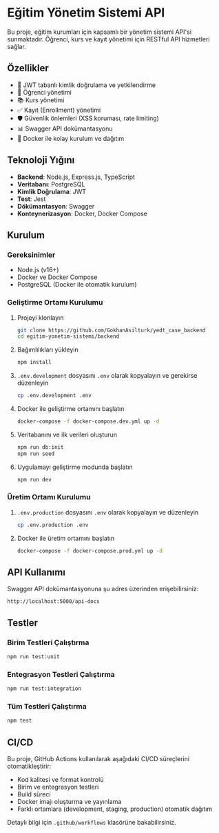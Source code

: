 # Eğitim Yönetim Sistemi API

Bu proje, eğitim kurumları için kapsamlı bir yönetim sistemi API'si sunmaktadır. Öğrenci, kurs ve kayıt yönetimi için RESTful API hizmetleri sağlar.

## Özellikler

- 🔐 JWT tabanlı kimlik doğrulama ve yetkilendirme
- 👥 Öğrenci yönetimi
- 📚 Kurs yönetimi
- ✅ Kayıt (Enrollment) yönetimi
- 🛡️ Güvenlik önlemleri (XSS koruması, rate limiting)
- 📊 Swagger API dokümantasyonu
- 🐳 Docker ile kolay kurulum ve dağıtım

## Teknoloji Yığını

- **Backend**: Node.js, Express.js, TypeScript
- **Veritabanı**: PostgreSQL
- **Kimlik Doğrulama**: JWT
- **Test**: Jest
- **Dökümantasyon**: Swagger
- **Konteynerizasyon**: Docker, Docker Compose

## Kurulum

### Gereksinimler

- Node.js (v16+)
- Docker ve Docker Compose
- PostgreSQL (Docker ile otomatik kurulum)

### Geliştirme Ortamı Kurulumu

1. Projeyi klonlayın
   ```bash
   git clone https://github.com/GokhanAsilturk/yedt_case_backend
   cd egitim-yonetim-sistemi/backend
   ```

2. Bağımlılıkları yükleyin
   ```bash
   npm install
   ```

3. `.env.development` dosyasını `.env` olarak kopyalayın ve gerekirse düzenleyin
   ```bash
   cp .env.development .env
   ```

4. Docker ile geliştirme ortamını başlatın
   ```bash
   docker-compose -f docker-compose.dev.yml up -d
   ```

5. Veritabanını ve ilk verileri oluşturun
   ```bash
   npm run db:init
   npm run seed
   ```

6. Uygulamayı geliştirme modunda başlatın
   ```bash
   npm run dev
   ```

### Üretim Ortamı Kurulumu

1. `.env.production` dosyasını `.env` olarak kopyalayın ve düzenleyin
   ```bash
   cp .env.production .env
   ```

2. Docker ile üretim ortamını başlatın
   ```bash
   docker-compose -f docker-compose.prod.yml up -d
   ```

## API Kullanımı

Swagger API dokümantasyonuna şu adres üzerinden erişebilirsiniz:
```
http://localhost:5000/api-docs
```

## Testler

### Birim Testleri Çalıştırma
```bash
npm run test:unit
```

### Entegrasyon Testleri Çalıştırma
```bash
npm run test:integration
```

### Tüm Testleri Çalıştırma
```bash
npm test
```

## CI/CD

Bu proje, GitHub Actions kullanılarak aşağıdaki CI/CD süreçlerini otomatikleştirir:

- Kod kalitesi ve format kontrolü
- Birim ve entegrasyon testleri
- Build süreci
- Docker imajı oluşturma ve yayınlama
- Farklı ortamlara (development, staging, production) otomatik dağıtım

Detaylı bilgi için `.github/workflows` klasörüne bakabilirsiniz.
